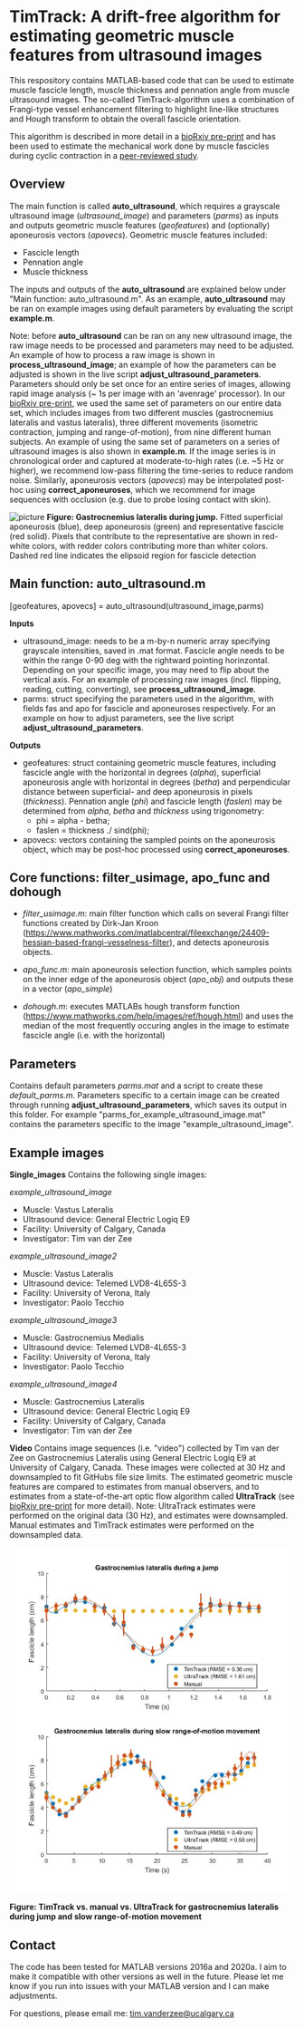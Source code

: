 # TimTrack: A drift-free algorithm for estimating geometric muscle features from ultrasound images

This respository contains MATLAB-based code that can be used to estimate muscle fascicle length, muscle thickness and pennation angle from muscle ultrasound images. The so-called TimTrack-algorithm uses a combination of Frangi-type vessel enhancement filtering to highlight line-like structures and Hough transform to obtain the overall fascicle orientation.

This algorithm is described in more detail in a [bioRxiv pre-print](https://www.biorxiv.org/content/10.1101/2020.08.23.263574v2) and has been used to estimate the mechanical work done by muscle fascicles during cyclic contraction in a [peer-reviewed study](https://journals.biologists.com/jeb/article-abstract/224/9/jeb233965/237823/The-high-energetic-cost-of-rapid-force-development?redirectedFrom=fulltext).

## Overview
The main function is called **auto_ultrasound**, which requires a grayscale ultrasound image (*ultrasound_image*) and parameters (*parms*) as inputs and outputs geometric muscle features (*geofeatures*) and (optionally) aponeurosis vectors (*apovecs*). Geometric muscle features included:
* Fascicle length
* Pennation angle
* Muscle thickness

The inputs and outputs of the **auto_ultrasound** are explained below under "Main function: auto_ultrasound.m". As an example, **auto_ultrasound** may be ran on example images using default parameters by evaluating the script **example.m**. 

Note: before **auto_ultrasound** can be ran on any new ultrasound image, the raw image needs to be processed and parameters may need to be adjusted. An example of how to process a raw image is shown in **process_ultrasound_image**; an example of how the parameters can be adjusted is shown in the live script **adjust_ultrasound_parameters**. Parameters should only be set once for an entire series of images, allowing rapid image analysis (~ 1s per image with an 'avenrage' processor). In our [bioRxiv pre-print](https://www.biorxiv.org/content/10.1101/2020.08.23.263574v2), we used the same set of parameters on our entire data set, which includes images from two different muscles (gastrocnemius lateralis and vastus lateralis), three different movements (isometric contraction, jumping and range-of-motion), from nine different human subjects. An example of using the same set of parameters on a series of ultrasound images is also shown in **example.m**. If the image series is in chronological order and captured at moderate-to-high rates (i.e. ~5 Hz or higher), we recommend low-pass filtering the time-series to reduce random noise. Similarly, aponeurosis vectors (*apovecs*) may be interpolated post-hoc using **correct_aponeuroses**, which we recommend for image sequences with occlusion (e.g. due to probe losing contact with skin).

![picture](gastroc_jumping_timtrack.gif)
**Figure: Gastrocnemius lateralis during jump.** Fitted superficial aponeurosis (blue), deep aponeurosis (green) and representative fascicle (red solid). Pixels that contribute to the representative are shown in red-white colors, with redder colors contributing more than whiter colors. Dashed red line indicates the elipsoid region for fascicle detection

## Main function: auto_ultrasound.m
[geofeatures, apovecs] = auto_ultrasound(ultrasound_image,parms)

**Inputs**

* ultrasound_image: needs to be a m-by-n numeric array specifying grayscale intensities, saved in .mat format. Fascicle angle needs to be within the range 0-90 deg with the rightward pointing horinzontal. Depending on your specific image, you may need to flip about the vertical axis. For an example of processing raw images (incl. flipping, reading, cutting, converting), see **process_ultrasound_image**.
* parms: struct specifying the parameters used in the algorithm, with fields fas and apo for fascicle and aponeuroses respectively. For an example on how to adjust parameters, see the live script **adjust_ultrasound_parameters**.

**Outputs**

* geofeatures: struct containing geometric muscle features, including fascicle angle with the horizontal in degrees (*alpha*), superficial aponeurosis angle with horizontal in degrees (*betha*) and perpendicular distance between superficial- and deep aponeurosis in pixels (*thickness*). Pennation angle (*phi*) and fascicle length (*faslen*) may be determined from *alpha*, *betha* and *thickness* using trigonometry:
  * phi = alpha - betha;
  * faslen = thickness ./ sind(phi);
* apovecs: vectors containing the sampled points on the aponeurosis object, which may be post-hoc processed using **correct_aponeuroses**.

## Core functions: filter_usimage, apo_func and dohough

* *filter_usimage.m*: main filter function which calls on several Frangi filter functions created by Dirk-Jan Kroon (https://www.mathworks.com/matlabcentral/fileexchange/24409-hessian-based-frangi-vesselness-filter), and detects aponeurosis objects.

* *apo_func.m*: main aponeurosis selection function, which samples points on the inner edge of the aponeurosis object (*apo_obj*) and outputs these in a vector (*apo_simple*)

* *dohough.m*: executes MATLABs hough transform function (https://www.mathworks.com/help/images/ref/hough.html) and uses the median of the most frequently occuring angles in the image to estimate fascicle angle (i.e. with the horizontal)

## Parameters

Contains default parameters *parms.mat* and a script to create these *default_parms.m*. Parameters specific to a certain image can be created through running  **adjust_ultrasound_parameters**, which saves its output in this folder. For example "parms_for_example_ultrasound_image.mat" contains the parameters specific to the image "example_ultrasound_image".

## Example images

**Single_images**
Contains the following single images:

*example_ultrasound_image*
* Muscle: Vastus Lateralis
* Ultrasound device: General Electric Logiq E9
* Facility: University of Calgary, Canada
* Investigator: Tim van der Zee

*example_ultrasound_image2*
* Muscle: Vastus Lateralis
* Ultrasound device: Telemed LVD8-4L65S-3
* Facility: University of Verona, Italy
* Investigator: Paolo Tecchio

*example_ultrasound_image3*
* Muscle: Gastrocnemius Medialis
* Ultrasound device: Telemed LVD8-4L65S-3
* Facility: University of Verona, Italy
* Investigator: Paolo Tecchio

*example_ultrasound_image4*
* Muscle: Gastrocnemius Lateralis
* Ultrasound device: General Electric Logiq E9
* Facility: University of Calgary, Canada
* Investigator: Tim van der Zee

**Video**
Contains image sequences (i.e. "video") collected by Tim van der Zee on Gastrocnemius Lateralis using General Electric Logiq E9 at University of Calgary, Canada. These images were collected at 30 Hz and downsampled to fit GitHubs file size limits. The estimated geometric muscle features are compared to estimates from manual observers, and to estimates from a state-of-the-art optic flow algorithm called **UltraTrack** (see [bioRxiv pre-print](https://www.biorxiv.org/content/10.1101/2020.08.23.263574v2) for more detail). Note: UltraTrack estimates were performed on the original data (30 Hz), and estimates were downsampled. Manual estimates and TimTrack estimates were performed on the downsampled data. 

![picture](TimTrack_vs_manual_vs_UltraTrack.jpg)

**Figure: TimTrack vs. manual vs. UltraTrack for gastrocnemius lateralis during jump and slow range-of-motion movement**

## Contact
The code has been tested for MATLAB versions 2016a and 2020a. I aim to make it compatible with other versions as well in the future. Please let me know if you run into issues with your MATLAB version and I can make adjustments. 

For questions, please email me: tim.vanderzee@ucalgary.ca
